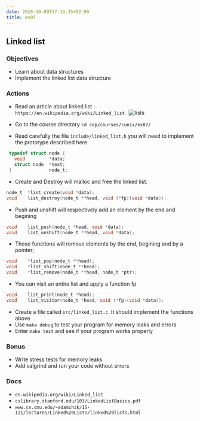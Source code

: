 ```yaml
---
date: 2016-10-09T17:14:35+02:00
title: ex07
---
```


## Linked list

### Objectives

- Learn about data structures
- Implement the linked list data structure

### Actions

- Read an article about linked list : `https://en.wikipedia.org/wiki/Linked_list `
  ![lists](http://i.stack.imgur.com/xsmmq.png)

- Go to the course directory `cd cep/courses/cunix/ex07/`
- Read carefully the file `include/linked_list.h` you will need to implement the prototype described here

```c
 typedef struct node {
   void         *data;
   struct node  *next;
 }              node_t;
```

- Create and Destroy will malloc and free the linked list.

```c
node_t  *list_create(void *data);
void    list_destroy(node_t **head, void (*fp)(void *data));
```

- Push and unshift will respectively add an element by the end and begining

```c
void    list_push(node_t *head, void *data);
void    list_unshift(node_t **head, void *data);
```

- Those functions will remove elements by the end, begining and by a pointer;

```c
void    *list_pop(node_t **head);
void    *list_shift(node_t **head);
void    *list_remove(node_t **head, node_t *ptr);
```

- You can visit an entire list and apply a function fp

```c
void    list_print(node_t *head);
void    list_visitor(node_t *head, void (*fp)(void *data));
```

- Create a file called `src/linked_list.c`. It should implement the functions above
- Use `make debug` to test your program for memory leaks and errors
- Enter `make test` and see if your program works properly

### Bonus

- Write stress tests for memory leaks
- Add valgrind and run your code without errors

### Docs

- `en.wikipedia.org/wiki/Linked_list`
- `cslibrary.stanford.edu/103/LinkedListBasics.pdf`
- `www.cs.cmu.edu/~adamchik/15-121/lectures/Linked%20Lists/linked%20lists.html`
